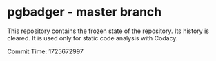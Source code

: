 # pgbadger - master branch

This repository contains the frozen state of the repository.
Its history is cleared. It is used only for static code
analysis with Codacy.

Commit Time: 1725672997